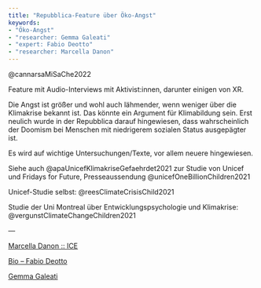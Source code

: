 ```yaml
---
title: "Repubblica-Feature über Öko-Angst"
keywords:
- "Öko-Angst"
- "researcher: Gemma Galeati"
- "expert: Fabio Deotto"
- "researcher: Marcella Danon"
---
```


@cannarsaMiSaChe2022

Feature mit Audio-Interviews mit Aktivist:innen, darunter einigen von XR.

Die Angst ist größer und wohl auch lähmender, wenn weniger über die Klimakrise bekannt ist. Das könnte ein Argument für Klimabildung sein. Erst neulich wurde in der Repubblica darauf hingewiesen, dass wahrscheinlich der Doomism bei Menschen mit niedrigerem sozialen Status ausgepägter ist. 

Es wird auf wichtige Untersuchungen/Texte, vor allem neuere hingewiesen. 

Siehe auch @apaUnicefKlimakriseGefaehrdet2021 zur Studie von Unicef und Fridays for Future, Presseaussendung @unicefOneBillionChildren2021 

Unicef-Studie selbst: @reesClimateCrisisChild2021

Studie der Uni Montreal über Entwicklungspsychologie und Klimakrise: @vergunstClimateChangeChildren2021 

—

[Marcella Danon :: ICE](https://www.ecopsychology.org/directory/668/marcella-danon/ "Marcella Danon :: ICE")

[Bio – Fabio Deotto](https://www.fabiodeotto.com/bio/ "Bio – Fabio Deotto") 

[Gemma Galeati](http://www.ecopsicologia.net/articoli/Gemma_Galeati.html)
